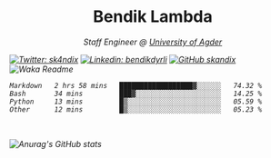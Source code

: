<h1 align="center"> Bendik Lambda </h1>
<p align="center"><em>Staff Engineer @ <a href="http://www.uia.no">University of Agder</a></p>



[![Twitter: sk4ndix](https://img.shields.io/twitter/follow/sk4ndix?style=social)](https://twitter.com/sk4ndix)
[![Linkedin: bendikdyrli](https://img.shields.io/badge/-bendikdyrli-blue?style=flat-square&logo=Linkedin&logoColor=white&link=https://www.linkedin.com/in/bendikdyrli/)](https://www.linkedin.com/in/bendikdyrli/)
[![GitHub skandix](https://img.shields.io/github/followers/skandix?label=follow&style=social)](https://github.com/skandix)
![Waka Readme](https://github.com/skandix/skandix/workflows/Waka%20Readme/badge.svg)


<!--START_SECTION:waka-->

```text
Markdown   2 hrs 58 mins   ██████████████████▓░░░░░░   74.32 %
Bash       34 mins         ███▓░░░░░░░░░░░░░░░░░░░░░   14.25 %
Python     13 mins         █▒░░░░░░░░░░░░░░░░░░░░░░░   05.59 %
Other      12 mins         █▒░░░░░░░░░░░░░░░░░░░░░░░   05.23 %
```

<!--END_SECTION:waka-->

  <br>
  
![Anurag's GitHub stats](https://github-readme-stats.vercel.app/api?username=skandix&show_icons=true&theme=tokyonight)



